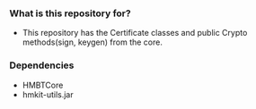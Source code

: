 ### What is this repository for? ###

* This repository has the Certificate classes and public Crypto methods(sign, keygen) from the core.

### Dependencies ###

* HMBTCore
* hmkit-utils.jar